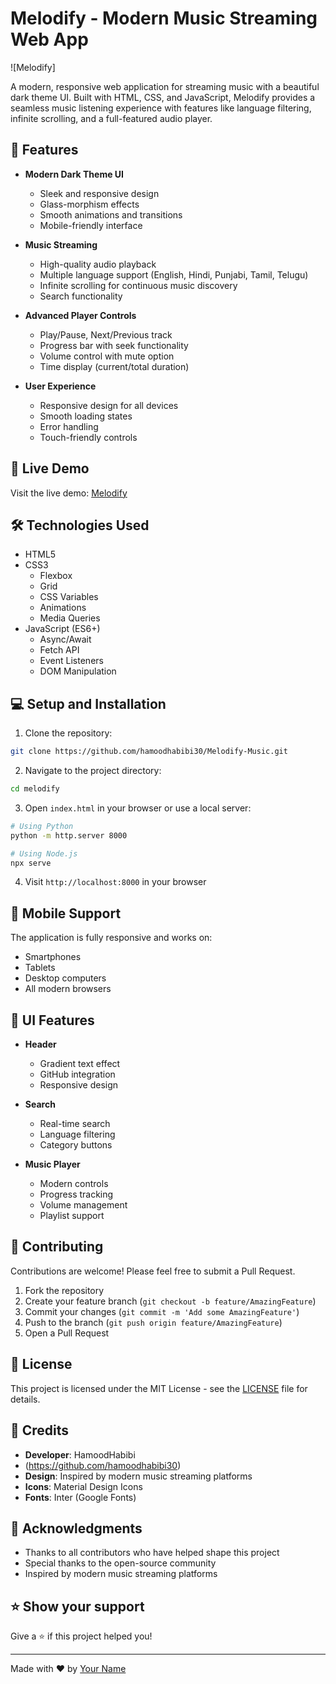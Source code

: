 # Melodify - Modern Music Streaming Web App

![Melodify]

A modern, responsive web application for streaming music with a beautiful dark theme UI. Built with HTML, CSS, and JavaScript, Melodify provides a seamless music listening experience with features like language filtering, infinite scrolling, and a full-featured audio player.

## 🌟 Features

- **Modern Dark Theme UI**
  - Sleek and responsive design
  - Glass-morphism effects
  - Smooth animations and transitions
  - Mobile-friendly interface

- **Music Streaming**
  - High-quality audio playback
  - Multiple language support (English, Hindi, Punjabi, Tamil, Telugu)
  - Infinite scrolling for continuous music discovery
  - Search functionality

- **Advanced Player Controls**
  - Play/Pause, Next/Previous track
  - Progress bar with seek functionality
  - Volume control with mute option
  - Time display (current/total duration)

- **User Experience**
  - Responsive design for all devices
  - Smooth loading states
  - Error handling
  - Touch-friendly controls

## 🚀 Live Demo

Visit the live demo: [Melodify](https://melodifymusics.netlify.app/)

## 🛠️ Technologies Used

- HTML5
- CSS3
  - Flexbox
  - Grid
  - CSS Variables
  - Animations
  - Media Queries
- JavaScript (ES6+)
  - Async/Await
  - Fetch API
  - Event Listeners
  - DOM Manipulation

## 💻 Setup and Installation

1. Clone the repository:
```bash
git clone https://github.com/hamoodhabibi30/Melodify-Music.git
```

2. Navigate to the project directory:
```bash
cd melodify
```

3. Open `index.html` in your browser or use a local server:
```bash
# Using Python
python -m http.server 8000

# Using Node.js
npx serve
```

4. Visit `http://localhost:8000` in your browser

## 📱 Mobile Support

The application is fully responsive and works on:
- Smartphones
- Tablets
- Desktop computers
- All modern browsers

## 🎨 UI Features

- **Header**
  - Gradient text effect
  - GitHub integration
  - Responsive design

- **Search**
  - Real-time search
  - Language filtering
  - Category buttons

- **Music Player**
  - Modern controls
  - Progress tracking
  - Volume management
  - Playlist support

## 🤝 Contributing

Contributions are welcome! Please feel free to submit a Pull Request.

1. Fork the repository
2. Create your feature branch (`git checkout -b feature/AmazingFeature`)
3. Commit your changes (`git commit -m 'Add some AmazingFeature'`)
4. Push to the branch (`git push origin feature/AmazingFeature`)
5. Open a Pull Request

## 📝 License

This project is licensed under the MIT License - see the [LICENSE](LICENSE) file for details.

## 👥 Credits

- **Developer**: HamoodHabibi
- (https://github.com/hamoodhabibi30)
- **Design**: Inspired by modern music streaming platforms
- **Icons**: Material Design Icons
- **Fonts**: Inter (Google Fonts)

## 🙏 Acknowledgments

- Thanks to all contributors who have helped shape this project
- Special thanks to the open-source community
- Inspired by modern music streaming platforms


## ⭐ Show your support

Give a ⭐️ if this project helped you!

---

Made with ❤️ by [Your Name](https://github.com/hamoodhabibi30) 
